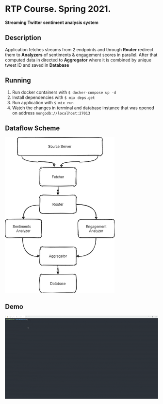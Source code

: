 # RTP Course. Spring 2021.

**Streaming Twitter sentiment analysis system**

## Description

Application fetches streams from 2 endpoints and through __Router__ redirect them to __Analyzers__ of sentiments & engagement scores in parallel. After that computed data in directed to __Aggregator__ where it is combined by unique tweet ID and saved in __Database__

## Running

1. Run docker containers with `$ docker-compose up -d`
1. Install dependencies with `$ mix deps.get`
1. Run application with `$ mix run`
1. Watch the changes in terminal and database instance that was opened on address `mongodb://localhost:27013`

## Dataflow Scheme

![dataflow](.github/dataflow.png "Dataflow")

## Demo

![demo](.github/demo.gif "Demo")